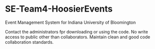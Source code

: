 # SE-Team4-HoosierEvents
Event Management System for Indiana University of Bloomington

Contact the administrators fpr downloading or using the code. No write access to public other than collaborators. Maintain clean and good code collaboration standards.
